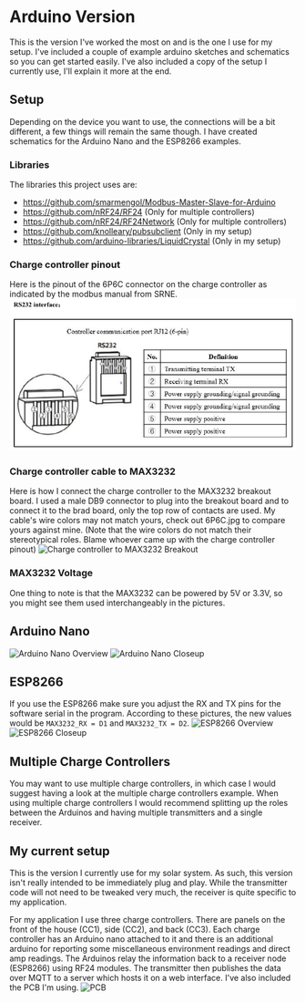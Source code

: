 # Arduino Version
This is the version I've worked the most on and is the one I use for my setup. I've included a couple of example arduino sketches and schematics so you can get started easily. I've also included a copy of the setup I currently use, I'll explain it more at the end.

## Setup
Depending on the device you want to use, the connections will be a bit different, a few things will remain the same though. I have created schematics for the Arduino Nano and the ESP8266 examples.

### Libraries
The libraries this project uses are:
- https://github.com/smarmengol/Modbus-Master-Slave-for-Arduino
- https://github.com/nRF24/RF24 (Only for multiple controllers)
- https://github.com/nRF24/RF24Network (Only for multiple controllers)
- https://github.com/knolleary/pubsubclient (Only in my setup)
- https://github.com/arduino-libraries/LiquidCrystal (Only in my setup)


### Charge controller pinout
Here is the pinout of the 6P6C connector on the charge controller as indicated by the modbus manual from SRNE.
![Controller Pinout](../Charge-Controller-Connector-Pinout.png)

### Charge controller cable to MAX3232
Here is how I connect the charge controller to the MAX3232 breakout board. I used a male DB9 connector to plug into the breakout board and to connect it to the brad board, only the top row of contacts are used. My cable's wire colors may not match yours, check out 6P6C.jpg to compare yours against mine. (Note that the wire colors do not match their stereotypical roles. Blame whoever came up with the charge controller pinout)
![Charge controller to MAX3232 Breakout](/Single-Charge-Controller/Photos%20and%20Schematics/Cable-to-MAX3232-Breakout-Closeup.jpg)

### MAX3232 Voltage
One thing to note is that the MAX3232 can be powered by 5V or 3.3V, so you might see them used interchangeably in the pictures.

## Arduino Nano
![Arduino Nano Overview](/Single-Charge-Controller/Photos%20and%20Schematics/Arduino-Nano-Overview.jpg)
![Arduino Nano Closeup](/Single-Charge-Controller/Photos%20and%20Schematics/Arduino-Nano-Closeup.jpg)

## ESP8266
If you use the ESP8266 make sure you adjust the RX and TX pins for the software serial in the program. According to these pictures, the new values would be `MAX3232_RX = D1` and `MAX3232_TX = D2`.
![ESP8266 Overview](/Single-Charge-Controller/Photos%20and%20Schematics/ESP8266-Overview.jpg)
![ESP8266 Closeup](/Single-Charge-Controller/Photos%20and%20Schematics/ESP8266-Closeup.jpg)

## Multiple Charge Controllers
You may want to use multiple charge controllers, in which case I would suggest having a look at the multiple charge controllers example. When using multiple charge controllers I would recommend splitting up the roles between the Arduinos and having multiple transmitters and a single receiver.

## My current setup

This is the version I currently use for my solar system.
As such, this version isn't really intended to be immediately plug and play. While the transmitter code will not need to be tweaked very much, the receiver is quite specific to my application.

For my application I use three charge controllers. There are panels on the front of the house (CC1), side (CC2), and back (CC3). Each charge controller has an Arduino nano attached to it and there is an additional arduino for reporting some miscellaneous environment readings and direct amp readings. The Arduinos relay the information back to a receiver node (ESP8266) using RF24 modules. The transmitter then publishes the data over MQTT to a server which hosts it on a web interface. I've also included the PCB I'm using.
![PCB](/My-Current-Seup/PCB%20and%20Schematic/Assembled-PCB.jpg)